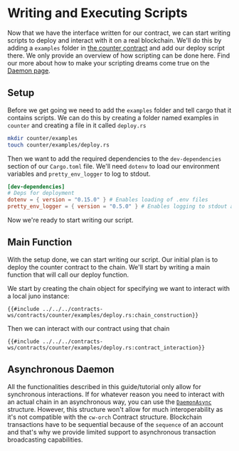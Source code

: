 # Writing and Executing Scripts

Now that we have the interface written for our contract, we can start writing scripts to deploy and interact with it on a real blockchain. We'll do this by adding a `examples` folder in <a href="https://github.com/AbstractSDK/cw-orchestrator/tree/main/contracts/counter" target="_blank">the counter contract</a> and add our deploy script there. We only provide an overview of how scripting can be done here. Find our more about how to make your scripting dreams come true on the [Daemon page](../integrations/daemon.md).

## Setup

Before we get going we need to add the `examples` folder and tell cargo that it contains scripts. We can do this by creating a folder named examples in `counter` and creating a file in it called `deploy.rs`

```bash
mkdir counter/examples
touch counter/examples/deploy.rs
```

Then we want to add the required dependencies to the `dev-dependencies` section of our `Cargo.toml` file. We'll need `dotenv` to load our environment variables and `pretty_env_logger` to log to stdout.

```toml
[dev-dependencies]
# Deps for deployment
dotenv = { version = "0.15.0" } # Enables loading of .env files
pretty_env_logger = { version = "0.5.0" } # Enables logging to stdout and prettifies it
```

Now we're ready to start writing our script.

## Main Function

With the setup done, we can start writing our script. Our initial plan is to deploy the counter contract to the chain. We'll start by writing a main function that will call our deploy function.

We start by creating the chain object for specifying we want to interact with a local juno instance:

```rust,ignore
{{#include ../../../contracts-ws/contracts/counter/examples/deploy.rs:chain_construction}}
```

Then we can interact with our contract using that chain

```rust,ignore
{{#include ../../../contracts-ws/contracts/counter/examples/deploy.rs:contract_interaction}}
```

## Asynchronous Daemon

All the functionalities described in this guide/tutorial only allow for synchronous interactions. If for whatever reason you need to interact with an actual chain in an asynchronous way, you can use the <a href="https://docs.rs/cw-orch/latest/cw_orch/daemon/struct.DaemonAsync.html" target="_blank">`DaemonAsync`</a> structure. However, this structure won't allow for much interoperability as it's not compatible with the `cw-orch` Contract structure. Blockchain transactions have to be sequential because of the `sequence` of an account and that's why we provide limited support to asynchronous transaction broadcasting capabilities.
